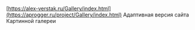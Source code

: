 [https://alex-verstak.ru/Gallery/index.html](https://aprogger.ru/project/Gallery/index.html)
Адаптивная версия сайта Картинной галереи
